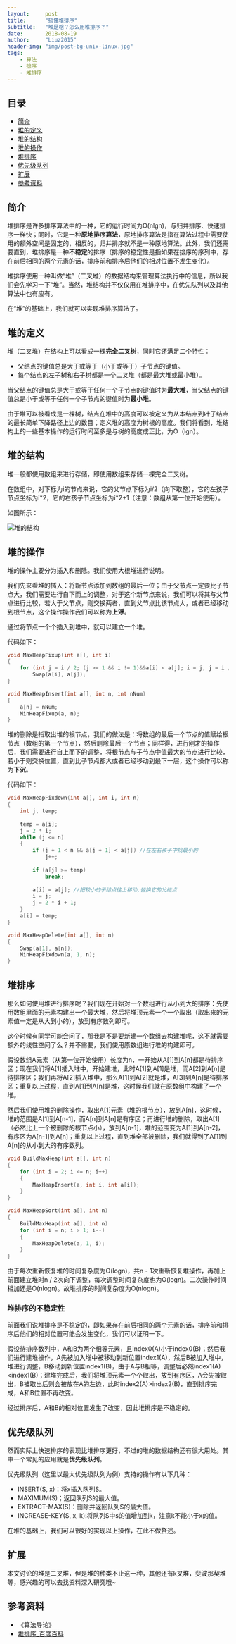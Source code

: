 ```yaml
---
layout:     post
title:      "搞懂堆排序"
subtitle:   "堆是啥？怎么用堆排序？"
date:       2018-08-19
author:     "Liuz2015"
header-img: "img/post-bg-unix-linux.jpg"
tags:
    - 算法
    - 排序
    - 堆排序
---
```


## 目录
- [简介](#简介)
- [堆的定义](#堆的定义)
- [堆的结构](#堆的结构)
- [堆的操作](#堆的操作)
- [堆排序](#堆排序)
- [优先级队列](#优先级队列)
- [扩展](#扩展)
- [参考资料](#参考资料)

## 简介

堆排序是许多排序算法中的一种，它的运行时间为O(nlgn)，与归并排序、快速排序一样快；同时，它是一种**原地排序算法**，原地排序算法是指在算法过程中需要使用的额外空间是固定的，相反的，归并排序就不是一种原地算法。此外，我们还需要直到，堆排序是一种**不稳定**的排序（排序的稳定性是指如果在排序的序列中，存在前后相同的两个元素的话，排序前和排序后他们的相对位置不发生变化）。

堆排序使用一种叫做“堆”（二叉堆）的数据结构来管理算法执行中的信息，所以我们会先学习一下“堆”。当然，堆结构并不仅仅用在堆排序中，在优先队列以及其他算法中也有应有。

在“堆”的基础上，我们就可以实现堆排序算法了。

## 堆的定义

堆（二叉堆）在结构上可以看成一棵**完全二叉树**，同时它还满足二个特性：

- 父结点的键值总是大于或等于（小于或等于）子节点的键值。
- 每个结点的左子树和右子树都是一个二叉堆（都是最大堆或最小堆）。

当父结点的键值总是大于或等于任何一个子节点的键值时为**最大堆**，当父结点的键值总是小于或等于任何一个子节点的键值时为**最小堆**。

由于堆可以被看成是一棵树，结点在堆中的高度可以被定义为从本结点到叶子结点的最长简单下降路径上边的数目；定义堆的高度为树根的高度。我们将看到，堆结构上的一些基本操作的运行时间至多是与树的高度成正比，为O（lgn）。

## 堆的结构

堆一般都使用数组来进行存储，即使用数组来存储一棵完全二叉树。

在数组中，对下标为i的节点来说，它的父节点下标为i/2（向下取整），它的左孩子节点坐标为i\*2，它的右孩子节点坐标为i\*2+1（注意：数组从第一位开始使用）。

如图所示：

![堆的结构](/img\in-post\algorithm-heap-sort\heap-structure.jpg)

## 堆的操作

堆的操作主要分为插入和删除。我们使用大根堆进行说明。

我们先来看堆的插入：将新节点添加到数组的最后一位；由于父节点一定要比子节点大，我们需要进行自下而上的调整，对于这个新节点来说，我们可以将其与父节点进行比较，若大于父节点，则交换两者，直到父节点比该节点大，或者已经移动到根节点，这个操作操作我们可以称为**上浮**。

通过将节点一个个插入到堆中，就可以建立一个堆。

代码如下：

```cpp
void MaxHeapFixup(int a[], int i)  
{  
    for (int j = i / 2; (j >= 1 && i != 1)&&a[i] < a[j]; i = j, j = i / 2)  
        Swap(a[i], a[j]);  
}

void MaxHeapInsert(int a[], int n, int nNum)  
{  
    a[n] = nNum;  
    MinHeapFixup(a, n);  
}
```

堆的删除是指取出堆的根节点，我们的做法是：将数组的最后一个节点的值赋给根节点（数组的第一个节点），然后删除最后一个节点；同样得，进行刚才的操作后，我们需要进行自上而下的调整，将根节点与子节点中值最大的节点进行比较，若小于则交换位置，直到比子节点都大或者已经移动到最下一层，这个操作可以称为**下沉**。

代码如下：

```cpp
void MaxHeapFixdown(int a[], int i, int n)  
{  
    int j, temp;  
  
    temp = a[i];  
    j = 2 * i;  
    while (j <= n)  
    {  
        if (j + 1 < n && a[j + 1] < a[j]) //在左右孩子中找最小的  
            j++;  
  
        if (a[j] >= temp)  
            break;  
  
        a[i] = a[j]; //把较小的子结点往上移动,替换它的父结点  
        i = j;  
        j = 2 * i + 1;  
    }  
    a[i] = temp; 
}

void MaxHeapDelete(int a[], int n)  
{  
    Swap(a[1], a[n]);  
    MinHeapFixdown(a, 1, n);  
}  
```

## 堆排序

那么如何使用堆进行排序呢？我们现在开始对一个数组进行从小到大的排序：先使用数组里面的元素构建出一个最大堆，然后将堆顶元素一个一个取出（取出来的元素值一定是从大到小的），放到有序数列即可。

这个时候有同学可能会问了，那我是不是要新建一个数组去构建堆呢，这不就需要额外的线性空间了么？并不需要，我们使用原数组进行堆的构建即可。

假设数组A元素（从第一位开始使用）长度为n，一开始从A[1]到A[n]都是待排序区；现在我们将A[1]插入堆中，开始建堆，此时A[1]到A[1]是堆，而A[2]到A[n]是待排序区；我们再将A[2]插入堆中，那么A[1]到A[2]就是堆，A[3]到A[n]是待排序区；重复以上过程，直到A[1]到A[n]是堆，这时候我们就在原数组中构建了一个堆。

然后我们使用堆的删除操作，取出A[1]元素（堆的根节点），放到A[n]，这时候，堆的范围是A[1]到A[n-1]，而A[n]到A[n]是有序区；再进行堆的删除，取出A[1]（必然比上一个被删除的根节点小），放到A[n-1]，堆的范围变为A[1]到A[n-2]，有序区为A[n-1]到A[n]；重复以上过程，直到堆全部被删除，我们就得到了A[1]到A[n]的从小到大的有序数列。

```cpp
void BuildMaxHeap(int a[], int n)  
{  
    for (int i = 2; i <= n; i++)  
    {
        MaxHeapInsert(a, int i, int a[i]);
    }    
}  

void MaxHeapSort(int a[], int n)  
{  
    BuildMaxHeap(int a[], int n)
    for (int i = n; i > 1; i--)  
    {  
        MaxHeapDelete(a, 1, i);
    }  
}  
```

由于每次重新恢复堆的时间复杂度为O(logn)，共n - 1次重新恢复堆操作，再加上前面建立堆时n / 2次向下调整，每次调整时间复杂度也为O(logn)。二次操作时间相加还是O(nlogn)。故堆排序的时间复杂度为O(nlogn)。

### 堆排序的不稳定性

前面我们说堆排序是不稳定的，即如果存在前后相同的两个元素的话，排序前和排序后他们的相对位置可能会发生变化，我们可以证明一下。

假设待排序数列中，A和B为两个相等元素，且index0(A)小于index0(B)；然后我们进行建堆操作，A先被加入堆中被移动到新位置index1(A)，然后B被加入堆中，堆进行调整，B移动到新位置index1(B)，由于A与B相等，调整后必然index1(A)<index1(B)；建堆完成后，我们将堆顶元素一个个取出，放到有序区，A会先被取出，B被取出后则会被放在A的左边，此时index2(A)>index2(B)，直到排序完成，A和B位置不再改变。

经过排序后，A和B的相对位置发生了改变，因此堆排序是不稳定的。

## 优先级队列

然而实际上快速排序的表现比堆排序更好，不过的堆的数据结构还有很大用处。其中一个常见的应用就是**优先级队列**。

优先级队列（这里以最大优先级队列为例）支持的操作有以下几种：

- INSERT(S, x)：将x插入队列S。
- MAXIMUM(S)；返回队列S的最大值。
- EXTRACT-MAX(S)：删除并返回队列S的最大值。
- INCREASE-KEY(S, x, k):将队列S中s的值增加到k，注意k不能小于x的值。

在堆的基础上，我们可以很好的实现以上操作，在此不做赘述。

## 扩展

本文讨论的堆是二叉堆，但是堆的种类不止这一种，其他还有k叉堆，斐波那契堆等，感兴趣的可以去找资料深入研究哦~

## 参考资料
- 《算法导论》
- [堆排序_百度百科](https://baike.baidu.com/item/%E5%A0%86%E6%8E%92%E5%BA%8F/2840151?fr=aladdin#4_1)

